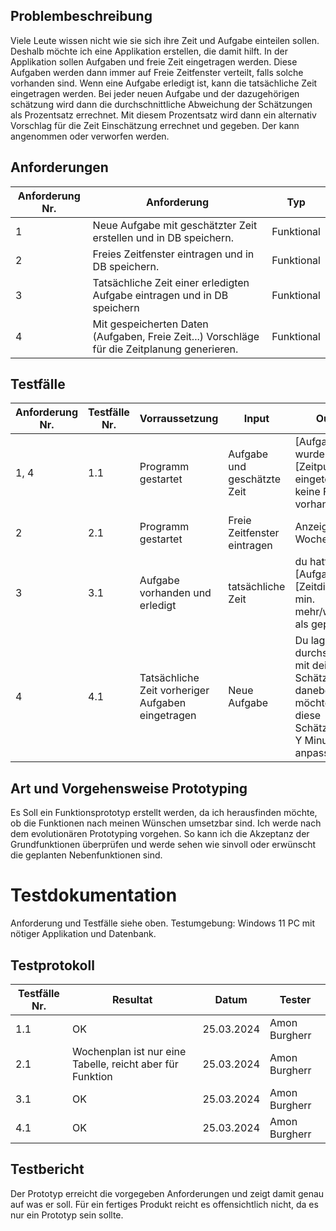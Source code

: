 ## Problembeschreibung
Viele Leute wissen nicht wie sie sich ihre Zeit und Aufgabe einteilen sollen. Deshalb möchte ich eine Applikation erstellen, die damit hilft. In der Applikation sollen Aufgaben und freie Zeit eingetragen werden. Diese Aufgaben werden dann immer auf Freie Zeitfenster verteilt, falls solche vorhanden sind. Wenn eine Aufgabe erledigt ist, kann die tatsächliche Zeit eingetragen werden. Bei jeder neuen Aufgabe und der dazugehörigen schätzung wird dann die durchschnittliche Abweichung der Schätzungen als Prozentsatz errechnet. Mit diesem Prozentsatz wird dann ein alternativ Vorschlag für die Zeit Einschätzung errechnet und gegeben. Der kann angenommen oder verworfen werden.

## Anforderungen
 Anforderung Nr. | Anforderung | Typ
-------- | -------- | --------
 1 | Neue Aufgabe mit geschätzter Zeit erstellen und in DB speichern.   | Funktional
 2 | Freies Zeitfenster eintragen und in DB speichern.   | Funktional
 3 | Tatsächliche Zeit einer erledigten Aufgabe eintragen und in DB speichern   | Funktional
 4 | Mit gespeicherten Daten (Aufgaben, Freie Zeit...) Vorschläge für die Zeitplanung generieren. | Funktional

## Testfälle
Anforderung Nr. | Testfälle Nr. | Vorraussetzung | Input | Output
-------- | -------- | --------|-------- | --------
1, 4 | 1.1 | Programm gestartet | Aufgabe und geschätzte Zeit | [Aufgabe] wurde am [Zeitpunkt] eingeteilt / keine Freie Zeit vorhanden
2 | 2.1 | Programm gestartet | Freie Zeitfenster eintragen | Anzeige im Wochenplan
3 | 3.1 | Aufgabe vorhanden und erledigt | tatsächliche Zeit | du hattest für [Aufgabe] [Zeitdifferenz] min. mehr/weniger als geplant.
4 | 4.1 | Tatsächliche Zeit vorheriger Aufgaben eingetragen | Neue Aufgabe | Du lagst durchschnittlich mit deiner Schätzung X % daneben, möchtest du diese Schätzung auf Y Minuten anpassen

## Art und Vorgehensweise Prototyping
Es Soll ein Funktionsprototyp erstellt werden, da ich herausfinden möchte, ob die Funktionen nach meinen Wünschen umsetzbar sind.
Ich werde nach dem evolutionären Prototyping vorgehen. So kann ich die Akzeptanz der Grundfunktionen überprüfen und werde sehen wie sinvoll oder erwünscht die geplanten Nebenfunktionen sind.

# Testdokumentation
Anforderung und Testfälle siehe oben.
Testumgebung: Windows 11 PC mit nötiger Applikation und Datenbank.

## Testprotokoll

Testfälle Nr. | Resultat | Datum | Tester 
-------- | -------- | --------|-------- 
1.1 | OK | 25.03.2024 | Amon Burgherr 
2.1 | Wochenplan ist nur eine Tabelle, reicht aber für Funktion | 25.03.2024 | Amon Burgherr 
3.1 | OK | 25.03.2024 | Amon Burgherr 
4.1 | OK | 25.03.2024 | Amon Burgherr

## Testbericht
Der Prototyp erreicht die vorgegeben Anforderungen und zeigt damit genau auf was er soll. Für ein fertiges Produkt reicht es offensichtlich nicht, da es nur ein Prototyp sein sollte.
